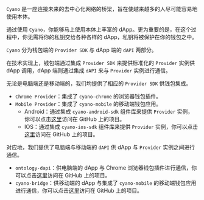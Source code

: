 
`Cyano` 是一座连接未来的去中心化网络的桥梁，旨在使越来越多的人尽可能容易地使用本体。

通过使用 `Cyano`，你能够马上使用本体上丰富的 dApp。更为重要的是，在这个过程中，你无需将你的私钥交给各种各样的 dApp，私钥将被保护在你的钱包之中。

`Cyano` 分为钱包端的 `Provider SDK` 与 dApp 端的 `dAPI` 两部分。

在技术实现上，钱包端通过集成 `Provider SDK` 来提供标准化的 `Provider` 实例供 dApp 调用，dApp 端则通过集成 `dAPI` 来与 `Provider` 实例进行通信。

无论是电脑端还是移动端的，我们均提供了相应的 `Provider SDK` 供钱包集成。

- `Chrome Provider`：集成了 `cyano-chrome` 的浏览器钱包插件。
- `Mobile Provider`：集成了 `cyano-mobile` 的移动端钱包应用。
  - Android：通过集成 `cyano-android-sdk` 组件库来提供 `Provider` 实例，你可以点击[这里](https://github.com/ontio-cyano/cyano-android-sdk)访问在 GitHub 上的项目。
  - IOS：通过集成 `cyano-ios-sdk` 组件库来提供 `Provider` 实例，你可以点击[这里](https://github.com/ontio-cyano/cyano-ios-sdk)访问在 GitHub 上的项目。

对应地，我们提供了电脑端与移动端的 `dAPI` 供 dApp 与 `Provider` 实例之间进行通信。

- `ontology-dapi`：供电脑端的 dApp 与 Chrome 浏览器钱包插件进行通信，你可以点击[这里](https://github.com/ontio/ontology-dapi)访问在 GitHub 上的项目。
- `cyano-bridge`：供移动端的 dApp 与集成了 `cyano-mobile` 的移动端钱包应用进行通信，你可以点击[这里](https://github.com/ontio-cyano/cyano-bridge)访问在 GitHub 上的项目。

